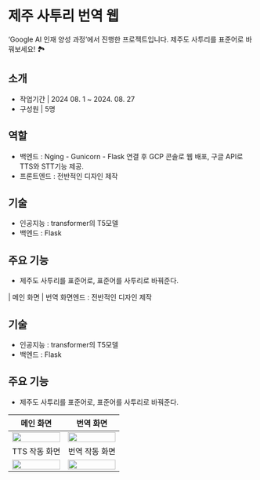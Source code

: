 # 제주 사투리 번역 웹
‘Google AI 인재 양성 과정’에서 진행한 프로젝트입니다.
제주도 사투리를 표준어로 바꿔보세요! 🏞️
## 소개
- 작업기간 | 2024 08. 1 ~ 2024. 08. 27
- 구성원 | 5명
## 역할
- 백엔드 : Nging - Gunicorn - Flask 연결 후 GCP 콘솔로 웹 배포, 구글 API로 TTS와 STT기능 제공. 
- 프론트엔드 : 전반적인 디자인 제작
## 기술
- 인공지능 : transformer의 T5모델
- 백엔드 : Flask
## 주요 기능
- 제주도 사투리를 표준어로, 표준어를 사투리로 바꿔준다.
  
| 메인 화면 | 번역 화면엔드 : 전반적인 디자인 제작
## 기술
- 인공지능 : transformer의 T5모델
- 백엔드 : Flask
## 주요 기능
- 제주도 사투리를 표준어로, 표준어를 사투리로 바꿔준다.
  
| 메인 화면 | 번역 화면 |
|:-------:|:------:|
|<img width="100%" src="https://github.com/user-attachments/assets/dece8266-4c33-4e17-b9bc-ef61614b5bb6">| <img width="100%" src="https://github.com/user-attachments/assets/22172839-1fec-4863-b0e0-fb7f3268529c">|
| TTS 작동 화면 | 번역 작동 화면 |
|<img width="100%" src="https://github.com/user-attachments/assets/d8d48915-92e6-4a19-bae1-8530c094abe8">| <img width="100%" src="https://github.com/user-attachments/assets/5e2b38fc-3963-4c79-8c90-09dd1f0440e3">|
